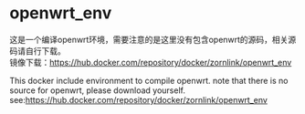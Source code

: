 # openwrt_env
这是一个编译openwrt环境，需要注意的是这里没有包含openwrt的源码，相关源码请自行下载。<br>
镜像下载：https://hub.docker.com/repository/docker/zornlink/openwrt_env

This docker include environment to compile openwrt. note that there is no source for openwrt, please download yourself.
see:https://hub.docker.com/repository/docker/zornlink/openwrt_env
